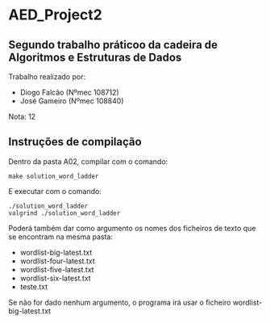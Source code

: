 # AED_Project2
## Segundo trabalho práticoo da cadeira de Algoritmos e Estruturas de Dados

Trabalho realizado por:
- Diogo Falcão (Nºmec 108712)
- José Gameiro (Nºmec 108840)

Nota: 12

## Instruções de compilação
Dentro da pasta A02, compilar com o comando:
```
make solution_word_ladder
```

E executar com o comando:
```
./solution_word_ladder
valgrind ./solution_word_ladder
```

Poderá também dar como argumento os nomes dos ficheiros de texto que se encontram na mesma pasta: 
- wordlist-big-latest.txt
- wordlist-four-latest.txt
- wordlist-five-latest.txt
- wordlist-six-latest.txt
- teste.txt

Se não for dado nenhum argumento, o programa irá usar o ficheiro wordlist-big-latest.txt
